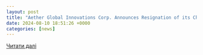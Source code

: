 ```yaml
---
layout: post
title: "Aether Global Innovations Corp. Announces Resignation of its Chief Financial Officer"
date: 2024-08-10 18:51:26 +0000
categories: [news]
---
```


[Читати далі](https://www.thenewswire.com/press-releases/1knDFN52y-aether-global-innovations-corp-announces-resignation-of-its-chief-financial-officer.html)

